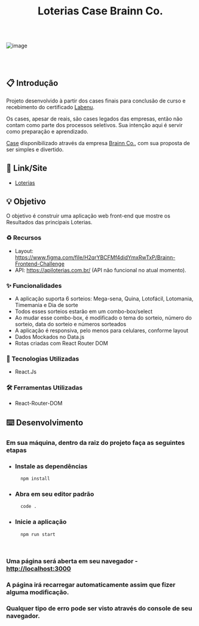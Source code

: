 <h1 align="center"> Loterias Case Brainn Co. </h1>
<br></br>

![image](https://github.com/GabriellOlliveira99/Case-Brainn-Frontend/assets/98030853/c0b8ae5c-b20e-4084-96c7-25a2eeec771b)

<br></br>

## 📋 Introdução
Projeto desenvolvido à partir dos cases finais para conclusão de curso e recebimento do certificado [Labenu](https://www.labenu.com.br/).
<br>

Os cases, apesar de reais, são cases legados das empresas, então não contam como parte dos processos seletivos. Sua intenção aqui é servir como preparação e aprendizado.
<br>

[Case](https://github.com/brainnco-exs/readme-frontend) disponibilizado através da empresa [Brainn Co.](https://brainn.co/), com sua proposta de ser simples e divertido.

## 📎 Link/Site
  - [Loterias](https://lotodev-front.surge.sh/megasena)

## 💡 Objetivo
O objetivo é construir uma aplicação web front-end que mostre os Resultados das principais Loterias.

### ♻️ Recursos

  - Layout: https://www.figma.com/file/H2qrYBCFMf4didYmxRwTxP/Brainn-Frontend-Challenge
  - API: https://apiloterias.com.br/ (API não funcional no atual momento).
  
### ✨ Funcionalidades

  - A aplicação suporta 6 sorteios: Mega-sena, Quina, Lotofácil, Lotomania, Timemania e Dia de sorte
  - Todos esses sorteios estarão em um combo-box/select
  - Ao mudar esse combo-box, é modificado o tema do sorteio, número do sorteio, data do sorteio e números sorteados
  - A aplicação é responsiva, pelo menos para celulares, conforme layout
  - Dados Mockados no Data.js
  - Rotas criadas com React Router DOM
  
### 🚀 Tecnologias Utilizadas
  - React.Js
  
### 🛠 Ferramentas Utilizadas
  - React-Router-DOM

## ⌨️ Desenvolvimento
### Em sua máquina, dentro da raiz do projeto faça as seguintes etapas

- ### Instale as dependências
  
  ```bash
    npm install
  ```

- ### Abra em seu editor padrão

  ```bash
    code .
  ```
  
 - ### Inicie a aplicação
   ```bash
     npm run start
   ```
   <br>
   
### Uma página será aberta em seu navegador - [http://localhost:3000](http://localhost:3000)
### A página irá recarregar automaticamente assim que fizer alguma modificação.
### Qualquer tipo de erro pode ser visto através do console de seu navegador.
<br><br>


